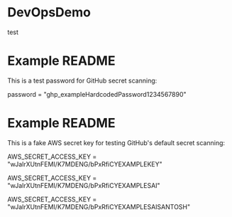 # DevOpsDemo

test


# Example README

This is a test password for GitHub secret scanning:

password = "ghp_exampleHardcodedPassword1234567890"

# Example README

This is a fake AWS secret key for testing GitHub's default secret scanning:

AWS_SECRET_ACCESS_KEY = "wJalrXUtnFEMI/K7MDENG/bPxRfiCYEXAMPLEKEY"

AWS_SECRET_ACCESS_KEY = "wJalrXUtnFEMI/K7MDENG/bPxRfiCYEXAMPLESAI"

AWS_SECRET_ACCESS_KEY = "wJalrXUtnFEMI/K7MDENG/bPxRfiCYEXAMPLESAISANTOSH"


